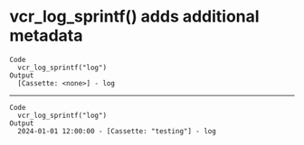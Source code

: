 # vcr_log_sprintf() adds additional metadata

    Code
      vcr_log_sprintf("log")
    Output
      [Cassette: <none>] - log

---

    Code
      vcr_log_sprintf("log")
    Output
      2024-01-01 12:00:00 - [Cassette: "testing"] - log

